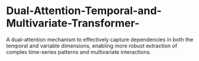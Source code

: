 # Dual-Attention-Temporal-and-Multivariate-Transformer-
A dual-attention mechanism to effectively capture dependencies in both the temporal and variable dimensions, enabling more robust extraction of complex time-series patterns and multivariate interactions.
